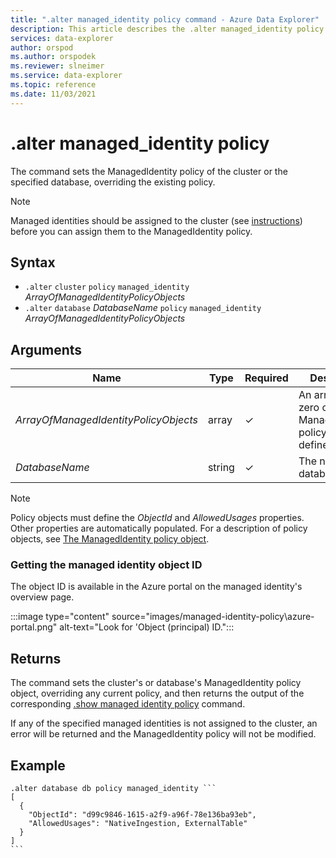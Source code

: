 ```yaml
---
title: ".alter managed_identity policy command - Azure Data Explorer"
description: This article describes the .alter managed_identity policy command in Azure Data Explorer.
services: data-explorer
author: orspod
ms.author: orspodek
ms.reviewer: slneimer
ms.service: data-explorer
ms.topic: reference
ms.date: 11/03/2021
---
```

# .alter managed_identity policy

The command sets the ManagedIdentity policy of the cluster or the specified database, overriding the existing policy.

> [!NOTE]
> Managed identities should be assigned to the cluster (see [instructions](../../managed-identities.md)) before you can assign them to the ManagedIdentity policy.

## Syntax

* `.alter` `cluster` `policy` `managed_identity` *ArrayOfManagedIdentityPolicyObjects*
* `.alter` `database` *DatabaseName* `policy` `managed_identity` *ArrayOfManagedIdentityPolicyObjects*

## Arguments

|Name|Type|Required|Description|
|--|--|--|--|
|*ArrayOfManagedIdentityPolicyObjects*|array|&check;|An array with zero or more ManagedIdentity policy objects defined.|
|*DatabaseName*|string|&check;|The name of the database.|

> [!NOTE]
> Policy objects must define the *ObjectId* and *AllowedUsages* properties. Other properties are automatically populated. For a description of policy objects, see [The ManagedIdentity policy object](managed-identity-policy.md#the-managedidentity-policy-object).

### Getting the managed identity object ID

The object ID is available in the Azure portal on the managed identity's overview page.

:::image type="content" source="images/managed-identity-policy\azure-portal.png" alt-text="Look for 'Object (principal) ID.":::

## Returns

The command sets the cluster's or database's ManagedIdentity policy object, overriding any current policy,
and then returns the output of the corresponding [.show managed identity policy](show-managed-identity-policy-command.md) command.

If any of the specified managed identities is not assigned to the cluster, an error will be returned and the ManagedIdentity policy will not be modified.

## Example

~~~kusto
.alter database db policy managed_identity ```
[
  {
    "ObjectId": "d99c9846-1615-a2f9-a96f-78e136ba93eb",
    "AllowedUsages": "NativeIngestion, ExternalTable"
  }
]
```
~~~
